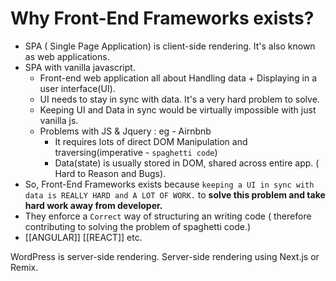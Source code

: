 
# Why Front-End Frameworks exists?
- SPA ( Single Page Application) is client-side rendering. It's also known as web applications.
- SPA with vanilla javascript. 
	- Front-end web application all about Handling data + Displaying in a user interface(UI).
	- UI needs to stay in sync with data. It's a very hard problem to solve.
	- Keeping UI and Data in sync would be virtually impossible with just vanilla js.
	- Problems with JS & Jquery : eg - Airnbnb
		- It requires lots of direct DOM Manipulation and traversing(imperative - `spaghetti code`)
		- Data(state) is usually stored in DOM, shared across entire app. ( Hard to Reason and Bugs).
- So, Front-End Frameworks exists because `keeping a UI in sync with data is REALLY HARD and A LOT OF WORK.` to **solve this problem and take hard work away from developer.**
- They enforce a `Correct` way of structuring an writing code ( therefore contributing to solving the problem of spaghetti code.)
- [[ANGULAR]] [[REACT]] etc.

WordPress is server-side rendering. 
Server-side rendering using Next.js or Remix.